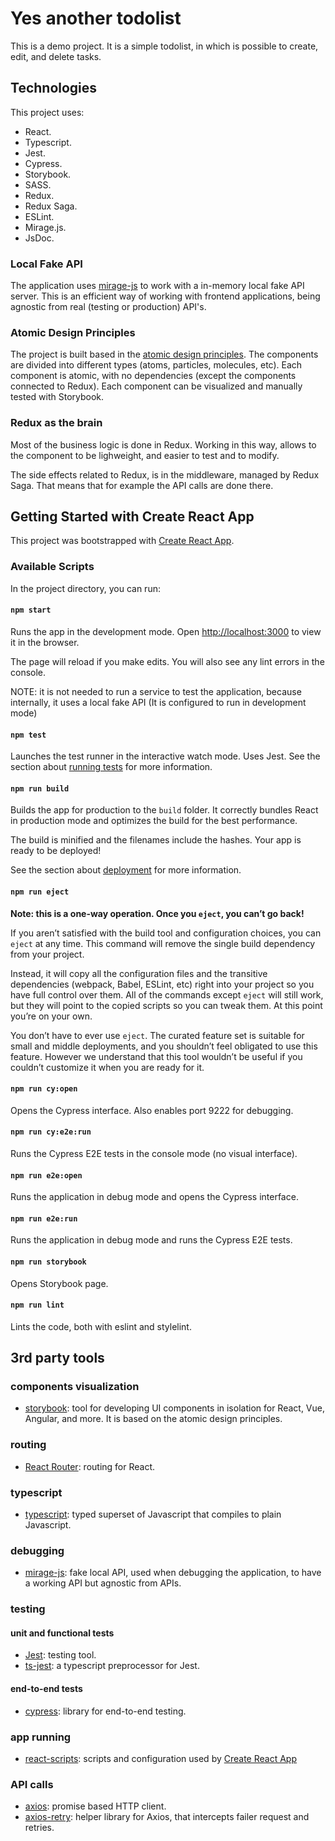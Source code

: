 # Yes another todolist

This is a demo project. It is a simple todolist, in which is possible to create, edit, and delete tasks.

## Technologies

This project uses:

- React.
- Typescript.
- Jest.
- Cypress.
- Storybook.
- SASS.
- Redux.
- Redux Saga.
- ESLint.
- Mirage.js.
- JsDoc.

### Local Fake API

The application uses [mirage-js](https://miragejs.com/) to work with a in-memory local fake API server. This is an efficient way of working with frontend applications, being agnostic from real (testing or production) API's.

### Atomic Design Principles

The project is built based in the [atomic design principles](https://bradfrost.com/blog/post/atomic-web-design/). The components are divided into different types (atoms, particles, molecules, etc). Each component is atomic, with no dependencies (except the components connected to Redux). Each component can be visualized and manually tested with Storybook.

### Redux as the brain

Most of the business logic is done in Redux. Working in this way, allows to the component to be lighweight, and easier to test and to modify.

The side effects related to Redux, is in the middleware, managed by Redux Saga. That means that for example the API calls are done there.

## Getting Started with Create React App

This project was bootstrapped with [Create React App](https://github.com/facebook/create-react-app).

### Available Scripts

In the project directory, you can run:

#### `npm start`

Runs the app in the development mode.
Open [http://localhost:3000](http://localhost:3000) to view it in the browser.

The page will reload if you make edits.
You will also see any lint errors in the console.

NOTE: it is not needed to run a service to test the application, because internally, it uses a local fake API (It is configured to run in development mode)

#### `npm test`

Launches the test runner in the interactive watch mode. Uses Jest.
See the section about [running tests](https://facebook.github.io/create-react-app/docs/running-tests) for more information.

#### `npm run build`

Builds the app for production to the `build` folder.
It correctly bundles React in production mode and optimizes the build for the best performance.

The build is minified and the filenames include the hashes.
Your app is ready to be deployed!

See the section about [deployment](https://facebook.github.io/create-react-app/docs/deployment) for more information.

#### `npm run eject`

**Note: this is a one-way operation. Once you `eject`, you can’t go back!**

If you aren’t satisfied with the build tool and configuration choices, you can `eject` at any time. This command will remove the single build dependency from your project.

Instead, it will copy all the configuration files and the transitive dependencies (webpack, Babel, ESLint, etc) right into your project so you have full control over them. All of the commands except `eject` will still work, but they will point to the copied scripts so you can tweak them. At this point you’re on your own.

You don’t have to ever use `eject`. The curated feature set is suitable for small and middle deployments, and you shouldn’t feel obligated to use this feature. However we understand that this tool wouldn’t be useful if you couldn’t customize it when you are ready for it.


#### `npm run cy:open`

Opens the Cypress interface. Also enables port 9222 for debugging.

#### `npm run cy:e2e:run`

Runs the Cypress E2E tests in the console mode (no visual interface).

#### `npm run e2e:open`

Runs the application in debug mode and opens the Cypress interface.

#### `npm run e2e:run`

Runs the application in debug mode and runs the Cypress E2E tests.

#### `npm run storybook`

Opens Storybook page.

#### `npm run lint`

Lints the code, both with eslint and stylelint.

## 3rd party tools

### components visualization

- [storybook](https://storybook.js.org/): tool for developing UI components in isolation for React, Vue, Angular, and more. It is based on the atomic design principles.

### routing

- [React Router](https://reactrouter.com/web/guides/quick-start): routing for React.

### typescript

- [typescript](https://www.typescriptlang.org/): typed superset of Javascript that compiles to plain Javascript.

### debugging

- [mirage-js](https://miragejs.com/): fake local API, used when debugging the application, to have a working API but agnostic from APIs.

### testing

#### unit and functional tests

- [Jest](https://jestjs.io/): testing tool.
- [ts-jest](https://github.com/kulshekhar/ts-jest): a typescript preprocessor for Jest.

#### end-to-end tests

- [cypress](https://www.cypress.io/): library for end-to-end testing.

### app running

- [react-scripts](https://www.npmjs.com/package/react-scripts): scripts and configuration used by [Create React App](https://github.com/facebook/create-react-app)


### API calls

-  [axios](https://github.com/axios/axios): promise based HTTP client.
-  [axios-retry](https://github.com/softonic/axios-retry): helper library for Axios, that intercepts failer request and retries.
